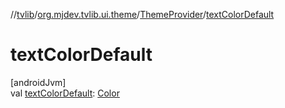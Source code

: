 //[tvlib](../../../index.md)/[org.mjdev.tvlib.ui.theme](../index.md)/[ThemeProvider](index.md)/[textColorDefault](text-color-default.md)

# textColorDefault

[androidJvm]\
val [textColorDefault](text-color-default.md): [Color](https://developer.android.com/reference/kotlin/androidx/compose/ui/graphics/Color.html)
